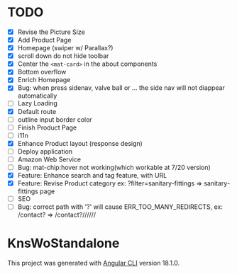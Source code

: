 # TODO
- [X] Revise the Picture Size
- [X] Add Product Page
- [X] Homepage (swiper w/ Parallax?)
- [X] scroll down do not hide toolbar
- [X] Center the `<mat-card>` in the about components
- [X] Bottom overflow
- [X] Enrich Homepage
- [X] Bug: when press sidenav, valve ball or ... the side nav will not diappear automatically
- [ ] Lazy Loading
- [X] Default route
- [ ] outline input border color
- [ ] Finish Product Page
- [ ] i11n
- [X] Enhance Product layout (response design)
- [ ] Deploy application
- [ ] Amazon Web Service
- [ ] Bug: mat-chip:hover not working(which workable at 7/20 version)
- [X] Feature: Enhance search and tag feature, with URL
- [X] Feature: Revise Product category ex: <host>?filter=sanitary-fittings => sanitary-fittings page
- [ ] SEO
- [ ] Bug: correct path with '?' will cause ERR_TOO_MANY_REDIRECTS, ex: /contact? => /contact?//////

# KnsWoStandalone

This project was generated with [Angular CLI](https://github.com/angular/angular-cli) version 18.1.0.

